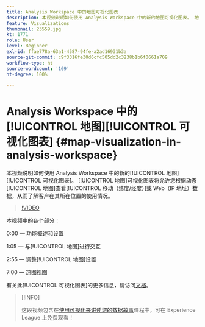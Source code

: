```yaml
---
title: Analysis Workspace 中的地图可视化图表
description: 本视频说明如何使用 Analysis Workspace 中的新的地图可视化图表。 地图可视化图表将允许您根据动态地图查看移动（纬度/经度）或 Web（IP 地址）数据，从而了解客户在其所在位置的使用情况。
feature: Visualizations
thumbnail: 23559.jpg
kt: 1771
role: User
level: Beginner
exl-id: ffae778a-63a1-4587-94fe-a2ad16931b3a
source-git-commit: c9f3316fe30d6cfc505dd2c3238b1b6f0661a709
workflow-type: ht
source-wordcount: '169'
ht-degree: 100%

---
```


# Analysis Workspace 中的[!UICONTROL 地图][!UICONTROL 可视化图表] {#map-visualization-in-analysis-workspace}

本视频说明如何使用 Analysis Workspace 中的新的[!UICONTROL 地图][!UICONTROL 可视化图表]。 [!UICONTROL 地图]可视化图表将允许您根据动态[!UICONTROL 地图]查看[!UICONTROL 移动（纬度/经度）]或 Web（IP 地址）数据，从而了解客户在其所在位置的使用情况。

>[!VIDEO](https://video.tv.adobe.com/v/23559/?quality=12)

本视频中的各个部分：

0:00 — 功能概述和设置

1:05 — 与[!UICONTROL 地图]进行交互

2:55 — 调整[!UICONTROL 地图]设置

7:00 — 热图视图

有关此[!UICONTROL 可视化图表]的更多信息，请访问[文档](https://experienceleague.adobe.com/docs/analytics/analyze/analysis-workspace/visualizations/map-visualization.html?lang=zh-Hans)。

>[!INFO]
>
> 这段视频包含在[使用可视化来讲述您的数据故事](https://experienceleague.adobe.com/?recommended=Analytics-U-1-2021.1.visualizations)课程中，可在 Experience League 上免费观看！
